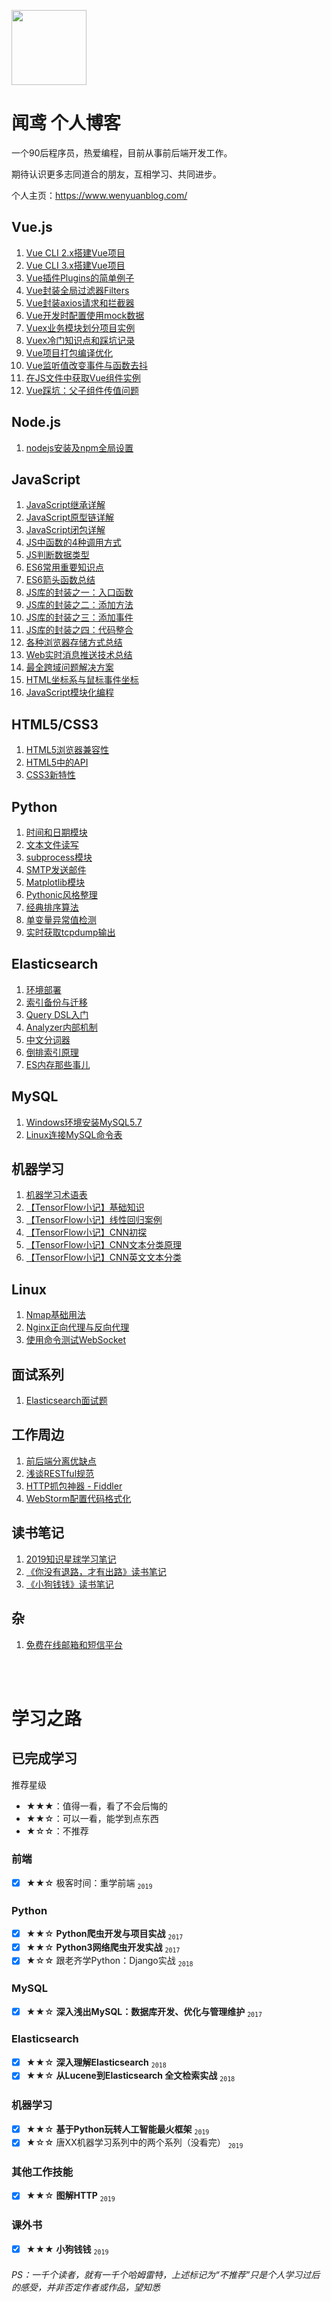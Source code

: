 [<img src="https://www.wenyuanblog.com/favicon.png" width="120" height="120">](https://www.wenyuanblog.com)

# 闻鸢 个人博客

一个90后程序员，热爱编程，目前从事前后端开发工作。

期待认识更多志同道合的朋友，互相学习、共同进步。

个人主页：https://www.wenyuanblog.com/

## Vue.js
01. [Vue CLI 2.x搭建Vue项目](https://www.wenyuanblog.com/blogs/vue-cli2x-to-create-vue-project.html)
02. [Vue CLI 3.x搭建Vue项目](https://www.wenyuanblog.com/blogs/vue-cli3x-to-create-vue-project.html)
03. [Vue插件Plugins的简单例子](https://www.wenyuanblog.com/blogs/vue-plugins-simple-demo.html)
04. [Vue封装全局过滤器Filters](https://www.wenyuanblog.com/blogs/vue-global-filters-packaging.html)
05. [Vue封装axios请求和拦截器](https://www.wenyuanblog.com/blogs/vue-axios-interceptors-packaging.html)
06. [Vue开发时配置使用mock数据](https://www.wenyuanblog.com/blogs/vue-use-mock-data-when-developing.html)
07. [Vuex业务模块划分项目实例](https://www.wenyuanblog.com/blogs/vue-vuex-module-division-in-real-project.html)
08. [Vuex冷门知识点和踩坑记录](https://www.wenyuanblog.com/blogs/vue-vuex-matters-need-attention.html)
09. [Vue项目打包编译优化](https://www.wenyuanblog.com/blogs/vue-project-compiling-optimization.html)
10. [Vue监听值改变事件与函数去抖](https://www.wenyuanblog.com/blogs/vue-on-change-event-and-debounce.html)
11. [在JS文件中获取Vue组件实例](https://www.wenyuanblog.com/blogs/vue-get-the-component-instance-in-javascript-file.html)
12. [Vue踩坑：父子组件传值问题](https://www.wenyuanblog.com/blogs/vue-pit-child-component-value-changes-affect-the-parent-component-value.html)

## Node.js
01. [nodejs安装及npm全局设置](https://www.wenyuanblog.com/blogs/nodejs-install-and-npm-global-config.html)

## JavaScript
01. [JavaScript继承详解](https://www.wenyuanblog.com/blogs/javascript-inheritance.html)
02. [JavaScript原型链详解](https://www.wenyuanblog.com/blogs/javascript-prototype-chain.html)
03. [JavaScript闭包详解](https://www.wenyuanblog.com/blogs/javascript-closure.html)
04. [JS中函数的4种调用方式](https://www.wenyuanblog.com/blogs/javascript-4-ways-to-call-a-function.html)
05. [JS判断数据类型](https://www.wenyuanblog.com/blogs/javascript-judge-data-type.html)
06. [ES6常用重要知识点](https://www.wenyuanblog.com/blogs/javascript-es6-common-important-points.html)
07. [ES6箭头函数总结](https://www.wenyuanblog.com/blogs/javascript-es6-arrow-functions.html)
08. [JS库的封装之一：入口函数](https://www.wenyuanblog.com/blogs/javascript-library-packaging-1.html)
09. [JS库的封装之二：添加方法](https://www.wenyuanblog.com/blogs/javascript-library-packaging-2.html)
10. [JS库的封装之三：添加事件](https://www.wenyuanblog.com/blogs/javascript-library-packaging-3.html)
11. [JS库的封装之四：代码整合](https://www.wenyuanblog.com/blogs/javascript-library-packaging-4.html)
12. [各种浏览器存储方式总结](https://www.wenyuanblog.com/blogs/learn-more-about-browser-storage.html)
13. [Web实时消息推送技术总结](https://www.wenyuanblog.com/blogs/realtime-messaging-and-websocket.html)
14. [最全跨域问题解决方案](https://www.wenyuanblog.com/blogs/ajax-cross-domain-solution.html)
15. [HTML坐标系与鼠标事件坐标](https://www.wenyuanblog.com/blogs/html-coordinate-system-and-mouse-event.html)
16. [JavaScript模块化编程](https://www.wenyuanblog.com/blogs/javascript-module.html)

## HTML5/CSS3
01. [HTML5浏览器兼容性](https://www.wenyuanblog.com/blogs/html5-compatibility.html)
02. [HTML5中的API](https://www.wenyuanblog.com/blogs/html5-apis.html)
03. [CSS3新特性](https://www.wenyuanblog.com/blogs/css3-new-features.html)

## Python
01. [时间和日期模块](https://www.wenyuanblog.com/blogs/python-time-and-datetime.html)
02. [文本文件读写](https://www.wenyuanblog.com/blogs/python-txt-files-io.html)
03. [subprocess模块](https://www.wenyuanblog.com/blogs/python-subprocess.html)
04. [SMTP发送邮件](https://www.wenyuanblog.com/blogs/python-send-email.html)
05. [Matplotlib模块](https://www.wenyuanblog.com/blogs/python-matplotlib.html)
06. [Pythonic风格整理](https://www.wenyuanblog.com/blogs/python-code-and-pythonic-code.html)
07. [经典排序算法](https://www.wenyuanblog.com/blogs/python-sorting-algorithm.html)
08. [单变量异常值检测](https://www.wenyuanblog.com/blogs/python-univariate-outlier-detection.html)
09. [实时获取tcpdump输出](https://www.wenyuanblog.com/blogs/python-realtime-tcpdump.html)

## Elasticsearch
01. [环境部署](https://www.wenyuanblog.com/blogs/elasticsearch-deployment.html)
02. [索引备份与迁移](https://www.wenyuanblog.com/blogs/elasticsearch-backup-and-migration.html)
03. [Query DSL入门](https://www.wenyuanblog.com/blogs/elasticsearch-simple-query-dsl.html)
04. [Analyzer内部机制](https://www.wenyuanblog.com/blogs/elasticsearch-all-about-analyzers.html)
05. [中文分词器](https://www.wenyuanblog.com/blogs/elasticsearch-chinese-analyzer.html)
06. [倒排索引原理](https://www.wenyuanblog.com/blogs/forward-index-and-inverted-index.html)
07. [ES内存那些事儿](https://www.wenyuanblog.com/blogs/elasticsearch-memory-considerations.html)

## MySQL
01. [Windows环境安装MySQL5.7](https://www.wenyuanblog.com/blogs/mysql-install-in-windows.html)
02. [Linux连接MySQL命令表](https://www.wenyuanblog.com/blogs/mysql-command-in-linux.html)

## 机器学习
01. [机器学习术语表](https://www.wenyuanblog.com/blogs/machine-learning-glossary.html)
02. [【TensorFlow小记】基础知识](https://www.wenyuanblog.com/blogs/tensorflow-basic-learning-1.html)
03. [【TensorFlow小记】线性回归案例](https://www.wenyuanblog.com/blogs/tensorflow-basic-learning-2.html)
04. [【TensorFlow小记】CNN初探](https://www.wenyuanblog.com/blogs/tensorflow-cnn-basic.html)
05. [【TensorFlow小记】CNN文本分类原理](https://www.wenyuanblog.com/blogs/tensorflow-cnn-text-classification-theory.html)
06. [【TensorFlow小记】CNN英文文本分类](https://www.wenyuanblog.com/blogs/tensorflow-cnn-english-text-classification-implement.html)

## Linux
01. [Nmap基础用法](https://www.wenyuanblog.com/blogs/nmap-basic-usage.html)
02. [Nginx正向代理与反向代理](https://www.wenyuanblog.com/blogs/nginx-forward-proxy-and-reverse-proxy.html)
03. [使用命令测试WebSocket](https://www.wenyuanblog.com/blogs/websocket-testing-by-command-in-linux.html)

## 面试系列
01. [Elasticsearch面试题](https://www.wenyuanblog.com/blogs/elasticsearch-interview-questions.html)

## 工作周边
01. [前后端分离优缺点](https://www.wenyuanblog.com/blogs/advantages-of-decoupling-frontend-from-backend.html)
02. [浅谈RESTful规范](https://www.wenyuanblog.com/blogs/restful-api-design.html) 
04. [HTTP抓包神器 - Fiddler](https://www.wenyuanblog.com/blogs/fiddler-free-web-debugging-proxy.html)
05. [WebStorm配置代码格式化](https://www.wenyuanblog.com/blogs/webstorm-eslint-prettier-reformat-code.html)

## 读书笔记
01. [2019知识星球学习笔记](https://www.wenyuanblog.com/blogs/reading-notes-zhi-shi-xing-qiu-2019.html)
02. [《你没有退路，才有出路》读书笔记](https://www.wenyuanblog.com/blogs/reading-notes-ni-mei-you-tui-lu-cai-you-chu-lu.html)
03. [《小狗钱钱》读书笔记](https://www.wenyuanblog.com/blogs/reading-notes-xiao-gou-qian-qian.html)

## 杂
01. [免费在线邮箱和短信平台](https://www.wenyuanblog.com/blogs/online-email-and-sms-platforms.html)


<br/>
<br/>

# 学习之路

## 已完成学习
推荐星级
- ★★★：值得一看，看了不会后悔的
- ★★☆：可以一看，能学到点东西
- ★☆☆：不推荐

### 前端
- [x] ★★☆ 极客时间：重学前端  <sub>`2019`</sub>

### Python
- [x] ★★☆ **Python爬虫开发与项目实战**  <sub>`2017`</sub>
- [x] ★★☆ **Python3网络爬虫开发实战**  <sub>`2017`</sub>
- [x] ★☆☆ 跟老齐学Python：Django实战  <sub>`2018`</sub>

### MySQL
- [x] ★★☆ **深入浅出MySQL：数据库开发、优化与管理维护**  <sub>`2017`</sub>

### Elasticsearch
- [x] ★★☆ **深入理解Elasticsearch**  <sub>`2018`</sub>
- [x] ★★☆ **从Lucene到Elasticsearch 全文检索实战**  <sub>`2018`</sub>

### 机器学习
- [x] ★★☆ **基于Python玩转人工智能最火框架**  <sub>`2019`</sub>
- [x] ★☆☆ 唐XX机器学习系列中的两个系列（没看完）  <sub>`2019`</sub>

### 其他工作技能
- [x] ★★☆ **图解HTTP**  <sub>`2019`</sub>

### 课外书
- [x] ★★★ **小狗钱钱**  <sub>`2019`</sub>


###### PS：一千个读者，就有一千个哈姆雷特，上述标记为“不推荐”只是个人学习过后的感受，并非否定作者或作品，望知悉
